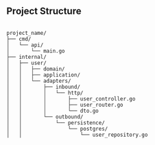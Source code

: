 ## Project Structure

<pre>
<code>
project_name/
├── cmd/
│   └── api/
│       └── main.go
├── internal/
│   ├── user/
│   │   ├── domain/
│   │   ├── application/
│   │   └── adapters/
│   │       ├── inbound/
│   │       │   └── http/
│   │       │       ├── user_controller.go
│   │       │       ├── user_router.go
│   │       │       └── dto.go
│   │       └── outbound/
│   │           └── persistence/
│   │               └── postgres/
│   │                   └── user_repository.go
</code>
</pre>
